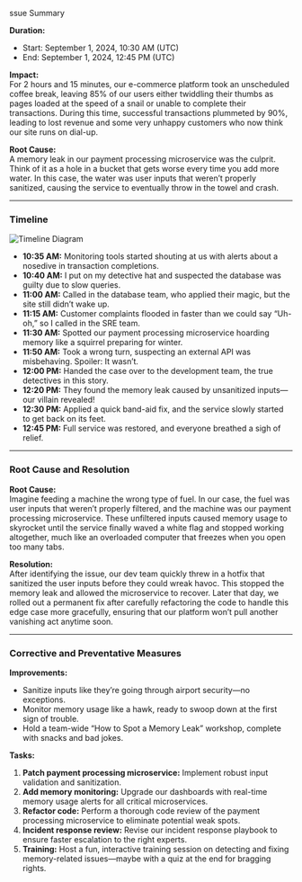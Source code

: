 ssue Summary

**Duration:**  
- Start: September 1, 2024, 10:30 AM (UTC)  
- End: September 1, 2024, 12:45 PM (UTC)

**Impact:**  
For 2 hours and 15 minutes, our e-commerce platform took an unscheduled coffee break, leaving 85% of our users either twiddling their thumbs as pages loaded at the speed of a snail or unable to complete their transactions. During this time, successful transactions plummeted by 90%, leading to lost revenue and some very unhappy customers who now think our site runs on dial-up.

**Root Cause:**  
A memory leak in our payment processing microservice was the culprit. Think of it as a hole in a bucket that gets worse every time you add more water. In this case, the water was user inputs that weren’t properly sanitized, causing the service to eventually throw in the towel and crash.

---

### Timeline

![Timeline Diagram](https://via.placeholder.com/800x200?text=Timeline+Diagram)

- **10:35 AM:** Monitoring tools started shouting at us with alerts about a nosedive in transaction completions.
- **10:40 AM:** I put on my detective hat and suspected the database was guilty due to slow queries.
- **11:00 AM:** Called in the database team, who applied their magic, but the site still didn’t wake up.
- **11:15 AM:** Customer complaints flooded in faster than we could say “Uh-oh,” so I called in the SRE team.
- **11:30 AM:** Spotted our payment processing microservice hoarding memory like a squirrel preparing for winter.
- **11:50 AM:** Took a wrong turn, suspecting an external API was misbehaving. Spoiler: It wasn’t.
- **12:00 PM:** Handed the case over to the development team, the true detectives in this story.
- **12:20 PM:** They found the memory leak caused by unsanitized inputs—our villain revealed!
- **12:30 PM:** Applied a quick band-aid fix, and the service slowly started to get back on its feet.
- **12:45 PM:** Full service was restored, and everyone breathed a sigh of relief.

---

### Root Cause and Resolution

**Root Cause:**  
Imagine feeding a machine the wrong type of fuel. In our case, the fuel was user inputs that weren’t properly filtered, and the machine was our payment processing microservice. These unfiltered inputs caused memory usage to skyrocket until the service finally waved a white flag and stopped working altogether, much like an overloaded computer that freezes when you open too many tabs.

**Resolution:**  
After identifying the issue, our dev team quickly threw in a hotfix that sanitized the user inputs before they could wreak havoc. This stopped the memory leak and allowed the microservice to recover. Later that day, we rolled out a permanent fix after carefully refactoring the code to handle this edge case more gracefully, ensuring that our platform won’t pull another vanishing act anytime soon.

---

### Corrective and Preventative Measures

**Improvements:**  
- Sanitize inputs like they’re going through airport security—no exceptions.
- Monitor memory usage like a hawk, ready to swoop down at the first sign of trouble.
- Hold a team-wide “How to Spot a Memory Leak” workshop, complete with snacks and bad jokes.

**Tasks:**
1. **Patch payment processing microservice:** Implement robust input validation and sanitization.
2. **Add memory monitoring:** Upgrade our dashboards with real-time memory usage alerts for all critical microservices.
3. **Refactor code:** Perform a thorough code review of the payment processing microservice to eliminate potential weak spots.
4. **Incident response review:** Revise our incident response playbook to ensure faster escalation to the right experts.
5. **Training:** Host a fun, interactive training session on detecting and fixing memory-related issues—maybe with a quiz at the end for bragging rights.
